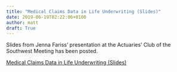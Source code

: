 ```yaml
---
title: "Medical Claims Data in Life Underwriting (Slides)"
date: 2019-06-19T02:22:06+0100
author: matt
draft: True
---
```

Slides from Jenna Fariss’ presentation at the Actuaries’ Club of the Southwest Meeting has been posted.

[ Medical Claims Data in Life Underwriting (Slides) ]( http://www.acsw.us/spring19/fariss.pdf )
